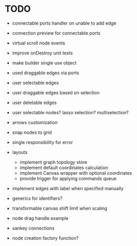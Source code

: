 # TODO

- connectable ports handler on unable to add edge
- connection preview for connectable ports
- virtual scroll node events
- improve onDestroy unit tests
- make builder single use object
- used draggable edges via ports
- user selectable edges
- user draggable edges based on selection
- user deletable edges
- user selectable nodes? lasso selection? multiselection?
- arrows customization
- snap nodes to grid
- single responsibility for error

- layouts

  - implement graph topology store
  - implement default coordinates calculation
  - implement Canvas wrapper with optional coordinates
  - provide trigger for applying commands queue

- implement edges with label when specified manually
- generics for identifiers?
- transformable canvas shift limit when scaling
- node drag handle example
- sankey connections
- node creation factory function?
